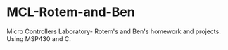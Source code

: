 # MCL-Rotem-and-Ben
Micro Controllers Laboratory- Rotem's and Ben's homework and projects.
Using MSP430 and C.
